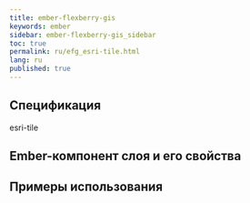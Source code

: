 ```yaml
---
title: ember-flexberry-gis
keywords: ember
sidebar: ember-flexberry-gis_sidebar
toc: true
permalink: ru/efg_esri-tile.html
lang: ru
published: true
---
```


## Спецификация

esri-tile

## Ember-компонент слоя и его свойства

## Примеры использования
